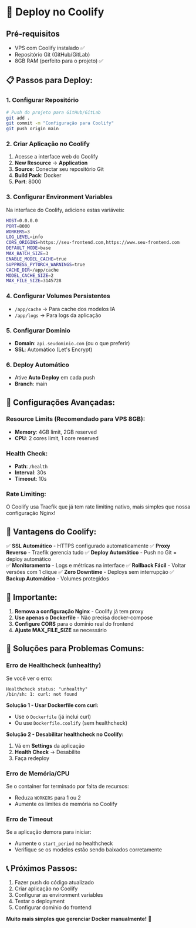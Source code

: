# 🚀 Deploy no Coolify

## Pré-requisitos

-   VPS com Coolify instalado ✅
-   Repositório Git (GitHub/GitLab)
-   8GB RAM (perfeito para o projeto) ✅

## 📋 Passos para Deploy:

### 1. **Configurar Repositório**

```bash
# Push do projeto para GitHub/GitLab
git add .
git commit -m "Configuração para Coolify"
git push origin main
```

### 2. **Criar Aplicação no Coolify**

1. Acesse a interface web do Coolify
2. **New Resource** → **Application**
3. **Source**: Conectar seu repositório Git
4. **Build Pack**: Docker
5. **Port**: 8000

### 3. **Configurar Environment Variables**

Na interface do Coolify, adicione estas variáveis:

```bash
HOST=0.0.0.0
PORT=8000
WORKERS=3
LOG_LEVEL=info
CORS_ORIGINS=https://seu-frontend.com,https://www.seu-frontend.com
DEFAULT_MODE=base
MAX_BATCH_SIZE=3
ENABLE_MODEL_CACHE=true
SUPPRESS_PYTORCH_WARNINGS=true
CACHE_DIR=/app/cache
MODEL_CACHE_SIZE=2
MAX_FILE_SIZE=3145728
```

### 4. **Configurar Volumes Persistentes**

-   `/app/cache` → Para cache dos modelos IA
-   `/app/logs` → Para logs da aplicação

### 5. **Configurar Domínio**

-   **Domain**: `api.seudominio.com` (ou o que preferir)
-   **SSL**: Automático (Let's Encrypt)

### 6. **Deploy Automático**

-   Ative **Auto Deploy** em cada push
-   **Branch**: main

## 🔧 Configurações Avançadas:

### **Resource Limits (Recomendado para VPS 8GB):**

-   **Memory**: 4GB limit, 2GB reserved
-   **CPU**: 2 cores limit, 1 core reserved

### **Health Check:**

-   **Path**: `/health`
-   **Interval**: 30s
-   **Timeout**: 10s

### **Rate Limiting:**

O Coolify usa Traefik que já tem rate limiting nativo, mais simples que nossa configuração Nginx!

## 🎯 Vantagens do Coolify:

✅ **SSL Automático** - HTTPS configurado automaticamente
✅ **Proxy Reverso** - Traefik gerencia tudo
✅ **Deploy Automático** - Push no Git = deploy automático  
✅ **Monitoramento** - Logs e métricas na interface
✅ **Rollback Fácil** - Voltar versões com 1 clique
✅ **Zero Downtime** - Deploys sem interrupção
✅ **Backup Automático** - Volumes protegidos

## 🚨 Importante:

1. **Remova a configuração Nginx** - Coolify já tem proxy
2. **Use apenas o Dockerfile** - Não precisa docker-compose
3. **Configure CORS** para o domínio real do frontend
4. **Ajuste MAX_FILE_SIZE** se necessário

## 🚨 Soluções para Problemas Comuns:

### **Erro de Healthcheck (unhealthy)**

Se você ver o erro:

```
Healthcheck status: "unhealthy"
/bin/sh: 1: curl: not found
```

**Solução 1 - Usar Dockerfile com curl:**

-   Use o `Dockerfile` (já inclui curl)
-   Ou use `Dockerfile.coolify` (sem healthcheck)

**Solução 2 - Desabilitar healthcheck no Coolify:**

1. Vá em **Settings** da aplicação
2. **Health Check** → Desabilite
3. Faça redeploy

### **Erro de Memória/CPU**

Se o container for terminado por falta de recursos:

-   Reduza `WORKERS` para 1 ou 2
-   Aumente os limites de memória no Coolify

### **Erro de Timeout**

Se a aplicação demora para iniciar:

-   Aumente o `start_period` no healthcheck
-   Verifique se os modelos estão sendo baixados corretamente

## 📞 Próximos Passos:

1. Fazer push do código atualizado
2. Criar aplicação no Coolify
3. Configurar as environment variables
4. Testar o deployment
5. Configurar domínio do frontend

**Muito mais simples que gerenciar Docker manualmente!** 🎉
